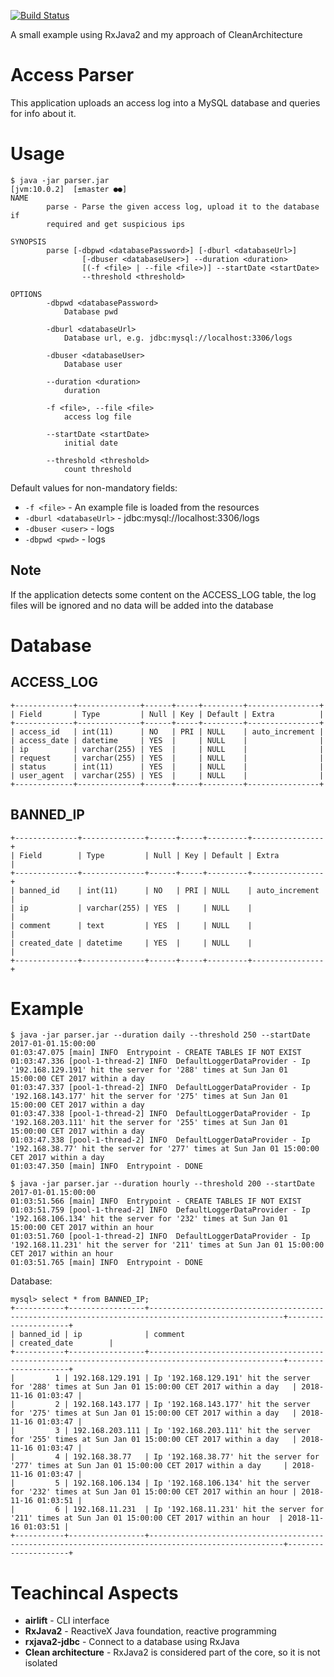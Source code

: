 [![Build Status](https://travis-ci.com/SAReyes/RxJavaAccessLogParser.svg?token=xjkTRQSfykksXGTTzRbm&branch=master)](https://travis-ci.com/SAReyes/RxJavaAccessLogParser)

A small example using RxJava2 and my approach of CleanArchitecture

# Access Parser
This application uploads an access log into a MySQL database and queries for info about it.

# Usage
```
$ java -jar parser.jar                                                                                                                                                                                   [jvm:10.0.2]  [±master ●●]
NAME
        parse - Parse the given access log, upload it to the database if
        required and get suspicious ips

SYNOPSIS
        parse [-dbpwd <databasePassword>] [-dburl <databaseUrl>]
                [-dbuser <databaseUser>] --duration <duration>
                [(-f <file> | --file <file>)] --startDate <startDate>
                --threshold <threshold>

OPTIONS
        -dbpwd <databasePassword>
            Database pwd

        -dburl <databaseUrl>
            Database url, e.g. jdbc:mysql://localhost:3306/logs

        -dbuser <databaseUser>
            Database user

        --duration <duration>
            duration

        -f <file>, --file <file>
            access log file

        --startDate <startDate>
            initial date

        --threshold <threshold>
            count threshold
 ```
Default values for non-mandatory fields:
 * `-f <file>` - An example file is loaded from the resources
 * `-dburl <databaseUrl>` - jdbc:mysql://localhost:3306/logs
 * `-dbuser <user>` - logs
 * `-dbpwd <pwd>` - logs 

## Note
If the application detects some content on the ACCESS_LOG table, the log files will be ignored and no data will be 
added into the database

# Database
## ACCESS_LOG
```
+-------------+--------------+------+-----+---------+----------------+
| Field       | Type         | Null | Key | Default | Extra          |
+-------------+--------------+------+-----+---------+----------------+
| access_id   | int(11)      | NO   | PRI | NULL    | auto_increment |
| access_date | datetime     | YES  |     | NULL    |                |
| ip          | varchar(255) | YES  |     | NULL    |                |
| request     | varchar(255) | YES  |     | NULL    |                |
| status      | int(11)      | YES  |     | NULL    |                |
| user_agent  | varchar(255) | YES  |     | NULL    |                |
+-------------+--------------+------+-----+---------+----------------+
```
## BANNED_IP
```
+--------------+--------------+------+-----+---------+----------------+
| Field        | Type         | Null | Key | Default | Extra          |
+--------------+--------------+------+-----+---------+----------------+
| banned_id    | int(11)      | NO   | PRI | NULL    | auto_increment |
| ip           | varchar(255) | YES  |     | NULL    |                |
| comment      | text         | YES  |     | NULL    |                |
| created_date | datetime     | YES  |     | NULL    |                |
+--------------+--------------+------+-----+---------+----------------+
```

# Example

```
$ java -jar parser.jar --duration daily --threshold 250 --startDate 2017-01-01.15:00:00
01:03:47.075 [main] INFO  Entrypoint - CREATE TABLES IF NOT EXIST
01:03:47.336 [pool-1-thread-2] INFO  DefaultLoggerDataProvider - Ip '192.168.129.191' hit the server for '288' times at Sun Jan 01 15:00:00 CET 2017 within a day
01:03:47.337 [pool-1-thread-2] INFO  DefaultLoggerDataProvider - Ip '192.168.143.177' hit the server for '275' times at Sun Jan 01 15:00:00 CET 2017 within a day
01:03:47.338 [pool-1-thread-2] INFO  DefaultLoggerDataProvider - Ip '192.168.203.111' hit the server for '255' times at Sun Jan 01 15:00:00 CET 2017 within a day
01:03:47.338 [pool-1-thread-2] INFO  DefaultLoggerDataProvider - Ip '192.168.38.77' hit the server for '277' times at Sun Jan 01 15:00:00 CET 2017 within a day
01:03:47.350 [main] INFO  Entrypoint - DONE
```
```
$ java -jar parser.jar --duration hourly --threshold 200 --startDate 2017-01-01.15:00:00
01:03:51.566 [main] INFO  Entrypoint - CREATE TABLES IF NOT EXIST
01:03:51.759 [pool-1-thread-2] INFO  DefaultLoggerDataProvider - Ip '192.168.106.134' hit the server for '232' times at Sun Jan 01 15:00:00 CET 2017 within an hour
01:03:51.760 [pool-1-thread-2] INFO  DefaultLoggerDataProvider - Ip '192.168.11.231' hit the server for '211' times at Sun Jan 01 15:00:00 CET 2017 within an hour
01:03:51.765 [main] INFO  Entrypoint - DONE
```
Database:
```
mysql> select * from BANNED_IP;
+-----------+-----------------+----------------------------------------------------------------------------------------------------+---------------------+
| banned_id | ip              | comment                                                                                            | created_date        |
+-----------+-----------------+----------------------------------------------------------------------------------------------------+---------------------+
|         1 | 192.168.129.191 | Ip '192.168.129.191' hit the server for '288' times at Sun Jan 01 15:00:00 CET 2017 within a day   | 2018-11-16 01:03:47 |
|         2 | 192.168.143.177 | Ip '192.168.143.177' hit the server for '275' times at Sun Jan 01 15:00:00 CET 2017 within a day   | 2018-11-16 01:03:47 |
|         3 | 192.168.203.111 | Ip '192.168.203.111' hit the server for '255' times at Sun Jan 01 15:00:00 CET 2017 within a day   | 2018-11-16 01:03:47 |
|         4 | 192.168.38.77   | Ip '192.168.38.77' hit the server for '277' times at Sun Jan 01 15:00:00 CET 2017 within a day     | 2018-11-16 01:03:47 |
|         5 | 192.168.106.134 | Ip '192.168.106.134' hit the server for '232' times at Sun Jan 01 15:00:00 CET 2017 within an hour | 2018-11-16 01:03:51 |
|         6 | 192.168.11.231  | Ip '192.168.11.231' hit the server for '211' times at Sun Jan 01 15:00:00 CET 2017 within an hour  | 2018-11-16 01:03:51 |
+-----------+-----------------+----------------------------------------------------------------------------------------------------+---------------------+
```

# Teachincal Aspects
* __airlift__ - CLI interface
* __RxJava2__ - ReactiveX Java foundation, reactive programming
* __rxjava2-jdbc__ - Connect to a database using RxJava
* __Clean architecture__ - RxJava2 is considered part of the core, so it is not isolated
